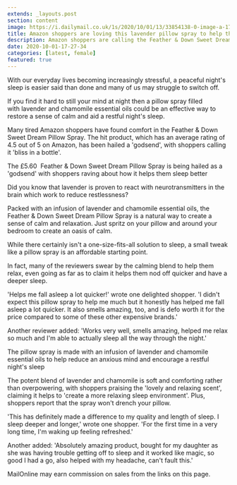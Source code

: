 ```yaml
---
extends: _layouts.post
section: content
image: https://i.dailymail.co.uk/1s/2020/10/01/13/33854138-0-image-a-17_1601553617279.jpg 
title: Amazon shoppers are loving this lavender pillow spray to help them relax and sleep better 
description: Amazon shoppers are calling the Feather & Down Sweet Dream Pillow Spray a godsend, claiming it helps them relax and get a better sleep. Plus, its now just £5.60. 
date: 2020-10-01-17-27-34 
categories: [latest, female] 
featured: true 
--- 
```

With our everyday lives becoming increasingly stressful, a peaceful night's sleep is easier said than done and many of us may struggle to switch off.

If you find it hard to still your mind at night then a pillow spray filled with lavender and chamomile essential oils could be an effective way to restore a sense of calm and aid a restful night's sleep. 

Many tired Amazon shoppers have found comfort in the Feather & Down Sweet Dream Pillow Spray. The hit product, which has an average rating of 4.5 out of 5 on Amazon, has been hailed a 'godsend', with shoppers calling it 'bliss in a bottle'.

The £5.60  Feather & Down Sweet Dream Pillow Spray is being hailed as a 'godsend' with shoppers raving about how it helps them sleep better 

Did you know that lavender is proven to react with neurotransmitters in the brain which work to reduce restlessness? 

Packed with an infusion of lavender and chamomile essential oils, the Feather & Down Sweet Dream Pillow Spray is a natural way to create a sense of calm and relaxation. Just spritz on your pillow and around your bedroom to create an oasis of calm. 

While there certainly isn't a one-size-fits-all solution to sleep, a small tweak like a pillow spray is an affordable starting point. 

In fact, many of the reviewers swear by the calming blend to help them relax, even going as far as to claim it helps them nod off quicker and have a deeper sleep. 

'Helps me fall asleep a lot quicker!' wrote one delighted shopper. 'I didn't expect this pillow spray to help me much but it honestly has helped me fall asleep a lot quicker. It also smells amazing, too, and is defo worth it for the price compared to some of these other expensive brands.'

Another reviewer added: 'Works very well, smells amazing, helped me relax so much and I'm able to actually sleep all the way through the night.'

The pillow spray is made with an infusion of lavender and chamomile essential oils to help reduce an anxious mind and encourage a restful night's sleep

The potent blend of lavender and chamomile is soft and comforting rather than overpowering, with shoppers praising the 'lovely and relaxing scent', claiming it helps to 'create a more relaxing sleep environment'. Plus, shoppers report that the spray won't drench your pillow.  

 'This has definitely made a difference to my quality and length of sleep. I sleep deeper and longer,' wrote one shopper. 'For the first time in a very long time, I'm waking up feeling refreshed.'

Another added: 'Absolutely amazing product, bought for my daughter as she was having trouble getting off to sleep and it worked like magic, so good I had a go, also helped with my headache, can't fault this.'

MailOnline may earn commission on sales from the links on this page.      

